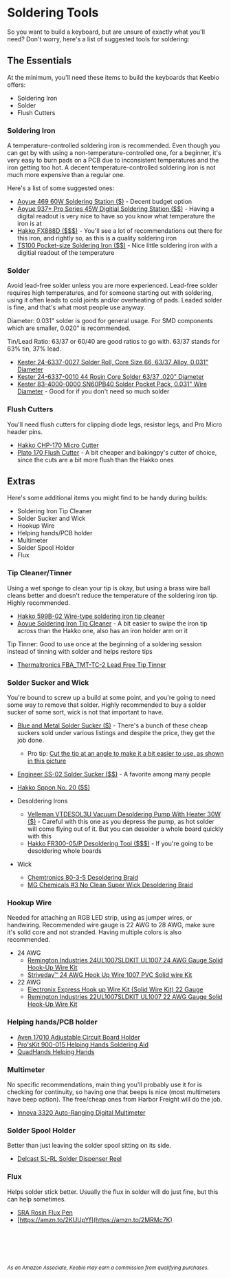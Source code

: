 # Soldering Tools

So you want to build a keyboard, but are unsure of exactly what you'll need? Don't worry, here's a list of suggested tools for soldering:

## The Essentials

At the minimum, you'll need these items to build the keyboards that Keebio offers:

- Soldering Iron
- Solder
- Flush Cutters

### Soldering Iron

A temperature-controlled soldering iron is recommended. Even though you can get by with using a non-temperature-controlled one, for a beginner, it's very easy to burn pads on a PCB due to inconsistent temperatures and the iron getting too hot. A decent temperature-controlled soldering iron is not much more expensive than a regular one.

Here's a list of some suggested ones:

- [Aoyue 469 60W Soldering Station ($)](https://www.amazon.com/gp/product/B00MCVCHJM/ref=as_li_tl?ie=UTF8&camp=1789&creative=9325&creativeASIN=B00MCVCHJM&linkCode=as2&tag=keebio-20&linkId=fc47f439d4e40d4c004a0ab02e98dc92) - Decent budget option
- [Aoyue 937+ Pro Series 45W Digitial Soldering Station ($$)](https://amzn.to/2yRIjNX) - Having a digital readout is very nice to have so you know what temperature the iron is at
- [Hakko FX888D ($$$)](https://amzn.to/2Kwb47s) - You'll see a lot of recommendations out there for this iron, and rightly so, as this is a quality soldering iron
- [TS100 Pocket-size Soldering Iron ($$)](https://amzn.to/2tYnM5m) - Nice little soldering iron with a digitial readout of the temperature

### Solder

Avoid lead-free solder unless you are more experienced. Lead-free solder requires high temperatures, and for someone starting out with soldering, using it often leads to cold joints and/or overheating of pads. Leaded solder is fine, and that's what most people use anyway.

Diameter: 0.031" solder is good for general usage. For SMD components which are smaller, 0.020" is recommended.

Tin/Lead Ratio: 63/37 or 60/40 are good ratios to go with. 63/37 stands for 63% tin, 37% lead.

- [Kester 24-6337-0027 Solder Roll, Core Size 66, 63/37 Alloy, 0.031" Diameter](https://amzn.to/2zcpvcl)
- [Kester 24-6337-0010 44 Rosin Core Solder 63/37 .020" Diameter](https://amzn.to/2KSbB3M)
- [Kester 83-4000-0000 SN60PB40 Solder Pocket Pack, 0.031" Wire Diameter](https://amzn.to/2u659LS) - Good for if you don't need so much solder

### Flush Cutters

You'll need flush cutters for clipping diode legs, resistor legs, and Pro Micro header pins.

- [Hakko CHP-170 Micro Cutter](https://amzn.to/2MOv8iE)
- [Plato 170 Flush Cutter](https://amzn.to/2KU815S) - A bit cheaper and bakingpy's cutter of choice, since the cuts are a bit more flush than the Hakko ones

## Extras

Here's some additional items you might find to be handy during builds:

- Soldering Iron Tip Cleaner
- Solder Sucker and Wick
- Hookup Wire
- Helping hands/PCB holder
- Multimeter
- Solder Spool Holder
- Flux

### Tip Cleaner/Tinner

Using a wet sponge to clean your tip is okay, but using a brass wire ball cleans better and doesn't reduce the temperature of the soldering iron tip. Highly recommended.

- [Hakko 599B-02 Wire-type soldering iron tip cleaner](https://amzn.to/2MT57id)
- [Aoyue Soldering Iron Tip Cleaner](https://amzn.to/2IY77Uj) - A bit easier to swipe the iron tip across than the Hakko one, also has an iron holder arm on it

Tip Tinner: Good to use once at the beginning of a soldering session instead of tinning with solder and helps restore tips

- [Thermaltronics FBA_TMT-TC-2 Lead Free Tip Tinner](https://amzn.to/2J45STC)

### Solder Sucker and Wick

You're bound to screw up a build at some point, and you're going to need some way to remove that solder. Highly recommended to buy a solder sucker of some sort, wick is not that important to have.

- [Blue and Metal Solder Sucker ($)](https://amzn.to/2MVlxXD) - There's a bunch of these cheap suckers sold under various listings and despite the price, they get the job done.
    - Pro tip: [Cut the tip at an angle to make it a bit easier to use, as shown in this picture](https://i.imgur.com/a2uIqMq.jpg)
- [Engineer SS-02 Solder Sucker ($$)](https://amzn.to/2m3s7jv) - A favorite among many people
- [Hakko Sppon No. 20 ($$)](http://www.hakko.com/english/products/hakko_sppon_tips.html)

- Desoldering Irons
    - [Velleman VTDESOL3U Vacuum Desoldering Pump With Heater 30W ($)](https://amzn.to/2IZZGMp) - Careful with this one as you depress the pump, as hot solder will come flying out of it. But you can desolder a whole board quickly with this
    - [Hakko FR300-05/P Desoldering Tool ($$$)](https://amzn.to/2MPWANd) - If you're going to be desoldering whole boards
- Wick
    - [Chemtronics 80-3-5 Desoldering Braid](https://amzn.to/2NvLheb)
    - [MG Chemicals #3 No Clean Super Wick Desoldering Braid](https://amzn.to/2tXrHzw)

### Hookup Wire

Needed for attaching an RGB LED strip, using as jumper wires, or handwiring. Recommended wire gauge is 22 AWG to 28 AWG, make sure it's solid core and not stranded. Having multiple colors is also recommended.

- 24 AWG
    - [Remington Industries 24UL1007SLDKIT UL1007 24 AWG Gauge Solid Hook-Up Wire Kit](https://amzn.to/2KSCaSW)
    - [Striveday™ 24 AWG Hook Up Wire 1007 PVC Solid wire Kit](https://amzn.to/2zfTP5X)
- 22 AWG
    - [Electronix Express Hook up Wire Kit (Solid Wire Kit) 22 Gauge](https://amzn.to/2KRj9QN)
    - [Remington Industries 22UL1007SLDKIT UL1007 22 AWG Gauge Solid Hook-Up Wire Kit](https://amzn.to/2tXw3Xa)

### Helping hands/PCB holder

- [Aven 17010 Adjustable Circuit Board Holder](https://amzn.to/2KDd6mT)
- [Pro'sKit 900-015 Helping Hands Soldering Aid](https://amzn.to/2lWEnlu)
- [QuadHands Helping Hands](https://amzn.to/2NtNUNL)

### Multimeter

No specific recommendations, main thing you'll probably use it for is checking for continuity, so having one that beeps is nice (most multimeters have beep option). The free/cheap ones from Harbor Freight will do the job.

- [Innova 3320 Auto-Ranging Digital Multimeter](https://amzn.to/2KzsKzT)

### Solder Spool Holder

Better than just leaving the solder spool sitting on its side.

- [Delcast SL-RL Solder Dispenser Reel](https://amzn.to/2u8bSoN)

### Flux

Helps solder stick better. Usually the flux in solder will do just fine, but this can help sometimes.

- [SRA Rosin Flux Pen](https://amzn.to/2KUUpYf)
- [https://amzn.to/2KUUpYf](https://amzn.to/2MRMc7K)

<br><br><br><br>

<sub>*As an Amazon Associate, Keebio may earn a commission from qualifying purchases.*</sub>